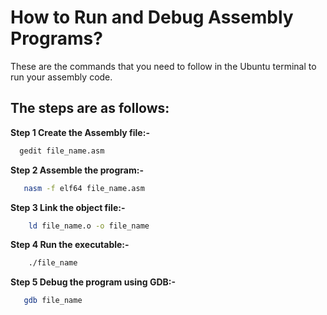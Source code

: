
# How to Run and Debug Assembly Programs?

These are the commands that you need to follow in the Ubuntu terminal to run your assembly code.




## The steps are as follows:

**Step 1 Create the Assembly file:-**
```bash
  gedit file_name.asm
```

**Step 2 Assemble the program:-**
```bash
   nasm -f elf64 file_name.asm
```

**Step 3 Link the object file:-**
```bash
    ld file_name.o -o file_name
```

**Step 4 Run the executable:-**
```bash
    ./file_name
```

**Step 5 Debug the program using GDB:-**
```bash
   gdb file_name
```

